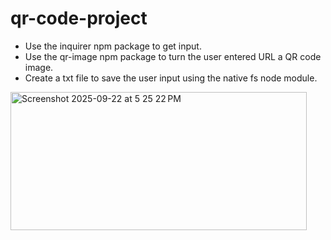 # qr-code-project

- Use the inquirer npm package to get input.
- Use the qr-image npm package to turn the user entered URL a QR code image.
- Create a txt file to save the user input using the native fs node module.
  
<img width="474" height="221" alt="Screenshot 2025-09-22 at 5 25 22 PM" src="https://github.com/user-attachments/assets/55fe9756-a709-4ac4-9ae6-5f7dd9b49ae6" />
